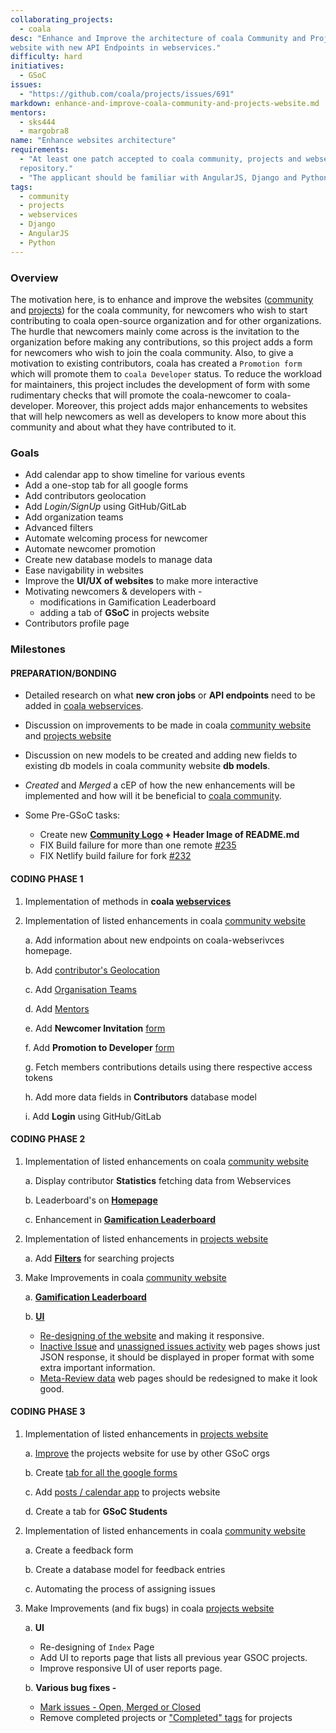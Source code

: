 ```yaml
---
collaborating_projects:
  - coala
desc: "Enhance and Improve the architecture of coala Community and Projects
website with new API Endpoints in webservices."
difficulty: hard
initiatives:
  - GSoC
issues:
  - "https://github.com/coala/projects/issues/691"
markdown: enhance-and-improve-coala-community-and-projects-website.md
mentors:
  - sks444
  - margobra8
name: "Enhance websites architecture"
requirements:
  - "At least one patch accepted to coala community, projects and webservices
  repository."
  - "The applicant should be familiar with AngularJS, Django and Python."
tags:
  - community
  - projects
  - webservices
  - Django
  - AngularJS
  - Python
---
```

### Overview
The motivation here, is to enhance and improve the websites ([community](https://community.coala.io) and
[projects](https://projects.coala.io)) for the coala community, for newcomers
who wish to start contributing to coala open-source organization and for other
organizations. The hurdle that newcomers mainly come across is the invitation
to the organization before making any contributions, so this project adds a
form for newcomers who wish to join the coala community. Also, to give a
motivation to existing contributors, coala has created a `Promotion form` which
will promote them to `coala Developer` status. To reduce the workload for
maintainers, this project includes the development of form with some
rudimentary checks that will promote the coala-newcomer to coala-developer.
Moreover, this project adds major enhancements to websites that will help
newcomers as well as developers to know more about this community and about
what they have contributed to it.

### Goals

* Add calendar app to show timeline for various events
* Add a one-stop tab for all google forms
* Add contributors geolocation
* Add *Login/SignUp* using GitHub/GitLab
* Add organization teams
* Advanced filters
* Automate welcoming process for newcomer
* Automate newcomer promotion
* Create new database models to manage data
* Ease navigability in websites
* Improve the **UI/UX of websites** to make more interactive
* Motivating newcomers & developers with -
  * modifications in Gamification Leaderboard
  * adding a tab of **GSoC** in projects website
* Contributors profile page

### Milestones

#### PREPARATION/BONDING

* Detailed research on what **new cron jobs** or **API endpoints** need to be
  added in [coala webservices](https://gitlab.com/coala/landing/).
* Discussion on improvements to be made in coala [community website](http://community.coala.io/) and
  [projects website](http://projects.coala.io/)
* Discussion on new models to be created and adding new fields to existing db
  models in coala community website **db models**.
* *Created* and *Merged* a cEP of how the new enhancements will be implemented
  and how will it be beneficial to [coala community](https://github.com/orgs/coala/teams/coala-newcomers).
* Some Pre-GSoC tasks:

  * Create new **[Community Logo](https://github.com/coala/community/issues/55) + Header Image of README.md**
  * FIX Build failure for more than one remote [#235](https://github.com/coala/community/issues/235)
  * FIX Netlify build failure for fork [#232](https://github.com/coala/community/issues/232)

#### CODING PHASE 1

1. Implementation of methods in **coala [webservices](https://gitlab.com/coala/landing)**
2. Implementation of listed enhancements in coala [community website](http://community.coala.io/)

    a. Add information about new endpoints on coala-webserivces homepage.

    b. Add [contributor's Geolocation](https://github.com/coala/community/issues/18)

    c. Add [Organisation Teams](https://github.com/coala/community/issues/12)

    d. Add [Mentors](https://github.com/coala/community/issues/11)

    e. Add **Newcomer Invitation** [form](https://github.com/coala/community/issues/89#issuecomment-468955279)

    f. Add **Promotion to Developer** [form](https://github.com/coala/community/issues/89)

    g. Fetch members contributions details using there respective access tokens

    h. Add more data fields in **Contributors** database model

    i. Add **Login** using GitHub/GitLab

#### CODING PHASE 2

1. Implementation of listed enhancements on coala [community website](http://community.coala.io/)

    a. Display contributor **Statistics** fetching data from Webservices

    b. Leaderboard's on **[Homepage](https://coala-community.netlify.com/)**

    c. Enhancement in **[Gamification Leaderboard](https://coala-community.netlify.com/gamification/)**

2. Implementation of listed enhancements in [projects website](https://projects.coala.io)

    a. Add **[Filters](https://github.com/coala/projects/issues/559)** for searching projects

3. Make Improvements in coala [community website](https://community.coala.io/)

    a. **[Gamification Leaderboard](https://coala-community.netlify.com/gamification/)**

    b. **[UI](https://coala-community.netlify.com/)**
      * [Re-designing of the website](https://github.com/coala/community/issues/44) and making it responsive.
      * [Inactive Issue](https://coala-community.netlify.com/static/inactive-issues.json) and [unassigned issues activity](https://coala-community.netlify.com/static/unassigned-issues.json) web pages shows
        just JSON response, it should be displayed in proper format with some
        extra important information.
      * [Meta-Review data](https://coala-community.netlify.com/meta-review/) web pages should be redesigned to make it look good.

#### CODING PHASE 3

1. Implementation of listed enhancements in [projects website](https://projects.coala.io)

    a. [Improve](https://github.com/coala/projects/issues/394) the projects website for use by other GSoC orgs

    b. Create [tab for all the google forms](https://github.com/coala/projects/issues/284)

    c. Add [posts / calendar app](https://github.com/coala/projects/issues/560) to projects website

    d. Create a tab for **GSoC Students**

2. Implementation of listed enhancements in coala [community website](http://community.coala.io/)

    a. Create a feedback form

    b. Create a database model for feedback entries

    c. Automating the process of assigning issues

3. Make Improvements (and fix bugs) in coala [projects website](https://projects.coala.io/)

    a. **UI**
      * Re-designing of `Index` Page
      * Add UI to reports page that lists all previous year GSOC projects.
      * Improve responsive UI of user reports page.

    b. **Various bug fixes -**
      * [Mark issues - Open, Merged or Closed](https://github.com/coala/projects/issues/298)
      * Remove completed projects or ["Completed" tags](https://github.com/coala/projects/issues/342) for projects
